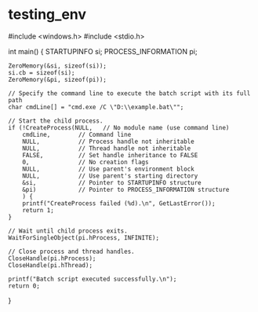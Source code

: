 # testing_env
#include <windows.h>
#include <stdio.h>

int main() {
    STARTUPINFO si;
    PROCESS_INFORMATION pi;

    ZeroMemory(&si, sizeof(si));
    si.cb = sizeof(si);
    ZeroMemory(&pi, sizeof(pi));

    // Specify the command line to execute the batch script with its full path
    char cmdLine[] = "cmd.exe /C \"D:\\example.bat\"";

    // Start the child process.
    if (!CreateProcess(NULL,   // No module name (use command line)
        cmdLine,        // Command line
        NULL,           // Process handle not inheritable
        NULL,           // Thread handle not inheritable
        FALSE,          // Set handle inheritance to FALSE
        0,              // No creation flags
        NULL,           // Use parent's environment block
        NULL,           // Use parent's starting directory
        &si,            // Pointer to STARTUPINFO structure
        &pi)            // Pointer to PROCESS_INFORMATION structure
        ) {
        printf("CreateProcess failed (%d).\n", GetLastError());
        return 1;
    }

    // Wait until child process exits.
    WaitForSingleObject(pi.hProcess, INFINITE);

    // Close process and thread handles.
    CloseHandle(pi.hProcess);
    CloseHandle(pi.hThread);

    printf("Batch script executed successfully.\n");
    return 0;
}
